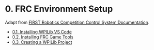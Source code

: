 # 0. FRC Environment Setup

Adapt from [FIRST Robotics Competition Control System Documentation](https://docs.wpilib.org/en/stable/index.html).

- [0.1. Installing WPILib VS Code](./0.1.md)
- [0.2. Installing FRC Game Tools](./0.2.md)
- [0.3. Creating a WPILib Project](./0.3.md)
